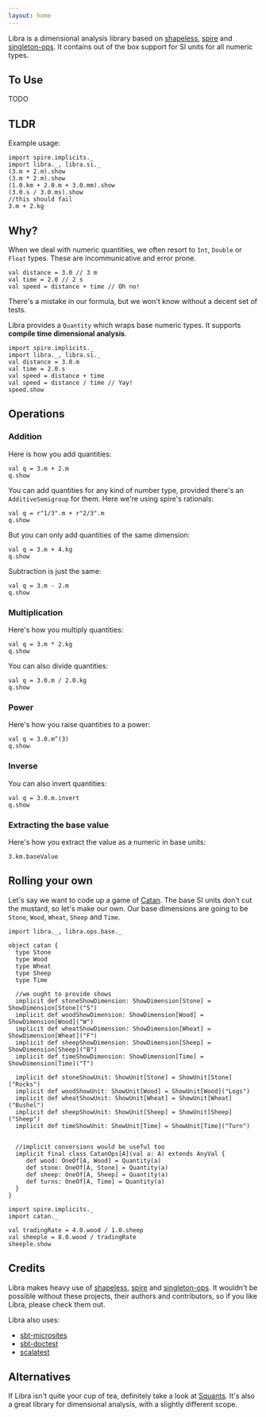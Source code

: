 ```yaml
---
layout: home
---
```


Libra is a dimensional analysis library based on [shapeless](https://github.com/milessabin/shapeless), [spire](https://github.com/non/spire) and [singleton-ops](https://github.com/fthomas/singleton-ops).  It contains out of the box support for SI units for all numeric types.

## To Use

TODO

## TLDR

Example usage:

```tut:nofail
import spire.implicits._
import libra._, libra.si._
(3.m + 2.m).show
(3.m * 2.m).show
(1.0.km + 2.0.m + 3.0.mm).show
(3.0.s / 3.0.ms).show
//this should fail
3.m + 2.kg
```

## Why?
When we deal with numeric quantities, we often resort to `Int`, `Double` or `Float` types.
These are incommunicative and error prone.

```tut
val distance = 3.0 // 3 m
val time = 2.0 // 2 s
val speed = distance + time // Oh no!
```

There's a mistake in our formula, but we won't know without a decent set of tests.

Libra provides a `Quantity` which wraps base numeric types.  It supports **compile time dimensional analysis**.

```tut:nofail
import spire.implicits._
import libra._, libra.si._
val distance = 3.0.m
val time = 2.0.s
val speed = distance + time
val speed = distance / time // Yay!
speed.show
```

## Operations

### Addition

Here is how you add quantities:

```tut
val q = 3.m + 2.m
q.show
```

You can add quantities for any kind of number type, provided there's an `AdditiveSemigroup` for them.
Here we're using spire's rationals:

```tut
val q = r"1/3".m + r"2/3".m
q.show
```

But you can only add quantities of the same dimension:

```tut:nofail
val q = 3.m + 4.kg
q.show
```

Subtraction is just the same:

```tut
val q = 3.m - 2.m
q.show
```

### Multiplication
Here's how you multiply quantities:

```tut
val q = 3.m * 2.kg
q.show
```
You can also divide quantities:

```tut
val q = 3.0.m / 2.0.kg
q.show
```

### Power
Here's how you raise quantities to a power:

```tut
val q = 3.0.m^(3)
q.show
```

### Inverse
You can also invert quantities:

```tut
val q = 3.0.m.invert
q.show
```

### Extracting the base value
Here's how you extract the value as a numeric in base units:

```tut
3.km.baseValue
```

## Rolling your own

Let's say we want to code up a game of [Catan](http://www.catan.com/game/catan).  The base SI units don't cut the mustard, so let's make our own.  Our base dimensions are going to be `Stone`, `Wood`, `Wheat`, `Sheep` and `Time`.

```tut:nofail
import libra._, libra.ops.base._

object catan {
  type Stone
  type Wood
  type Wheat
  type Sheep
  type Time
  
  //we ought to provide shows
  implicit def stoneShowDimension: ShowDimension[Stone] = ShowDimension[Stone]("S")
  implicit def woodShowDimension: ShowDimension[Wood] = ShowDimension[Wood]("W")
  implicit def wheatShowDimension: ShowDimension[Wheat] = ShowDimension[Wheat]("F")
  implicit def sheepShowDimension: ShowDimension[Sheep] = ShowDimension[Sheep]("B")
  implicit def timeShowDimension: ShowDimension[Time] = ShowDimension[Time]("T")
  
  implicit def stoneShowUnit: ShowUnit[Stone] = ShowUnit[Stone]("Rocks")
  implicit def woodShowUnit: ShowUnit[Wood] = ShowUnit[Wood]("Logs")
  implicit def wheatShowUnit: ShowUnit[Wheat] = ShowUnit[Wheat]("Bushel")
  implicit def sheepShowUnit: ShowUnit[Sheep] = ShowUnit[Sheep]("Sheep")
  implicit def timeShowUnit: ShowUnit[Time] = ShowUnit[Time]("Turn")
  
  
  //implicit conversions would be useful too
  implicit final class CatanOps[A](val a: A) extends AnyVal {
     def wood: OneOf[A, Wood] = Quantity(a)
     def stone: OneOf[A, Stone] = Quantity(a)
     def sheep: OneOf[A, Sheep] = Quantity(a)
     def turns: OneOf[A, Time] = Quantity(a)
  }
}

import spire.implicits._
import catan._

val tradingRate = 4.0.wood / 1.0.sheep
val sheeple = 8.0.wood / tradingRate
sheeple.show
```

## Credits

Libra makes heavy use of [shapeless](https://github.com/milessabin/shapeless), [spire](https://github.com/non/spire) and [singleton-ops](https://github.com/fthomas/singleton-ops).  It wouldn't be possible without these projects, their authors and contributors, so if you like Libra, please check them out.

Libra also uses:

 - [sbt-microsites](https://github.com/47deg/sbt-microsites)
 - [sbt-doctest](https://github.com/tkawachi/sbt-doctest)
 - [scalatest](https://github.com/scalatest/scalatest)

## Alternatives

If Libra isn't quite your cup of tea, definitely take a look at [Squants](https://github.com/typelevel/squants).  It's also a great library for dimensional analysis, with a slightly different scope.
